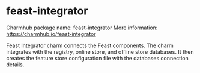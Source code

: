 # feast-integrator

Charmhub package name: feast-integrator
More information: https://charmhub.io/feast-integrator

Feast Integrator charm connects the Feast components.
The charm integrates with the registry, online store, and offline store databases.
It then creates the feature store configuration file with the databases connection details.
